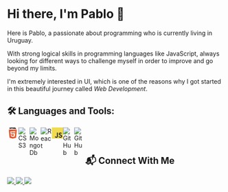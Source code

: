 # Hi there, I'm Pablo :wave:

Here is Pablo, a passionate about programming who is currently living in Uruguay.

With strong logical skills in programming languages like JavaScript, always looking for different ways to challenge myself in order to improve and go beyond my limits.

I'm extremely interested in UI, which is one of the reasons why I got started in this beautiful journey called *Web Development*.


## :hammer_and_wrench: Languages and Tools:


[<img align="left" alt="HTML5" width="26px" src="https://raw.githubusercontent.com/github/explore/80688e429a7d4ef2fca1e82350fe8e3517d3494d/topics/html/html.png" />][website]
[<img align="left" alt="CSS3" width="26px" src="https://user-images.githubusercontent.com/61896414/177214383-79574728-21d3-4131-a32e-ad44630fc665.svg" />][website]
[<img align="left" alt="MongoDb" width="26px" src="https://davidrengifo.files.wordpress.com/2017/09/mongodb-logo.png" />][website]
[<img align="left" alt="React" width="26px" src="https://cdn.iconscout.com/icon/free/png-256/react-3-1175109.png" />][website]
[<img align="left" alt="JavaScript" width="26px" src="https://raw.githubusercontent.com/github/explore/80688e429a7d4ef2fca1e82350fe8e3517d3494d/topics/javascript/javascript.png" />][website]
[<img align="left" alt="GitHub" width="26px" src="https://upload.wikimedia.org/wikipedia/commons/thumb/3/3f/Git_icon.svg/1024px-Git_icon.svg.png" />][website]
[<img align="left" alt="GitHub" width="26px" src="https://upload.wikimedia.org/wikipedia/commons/9/91/Electron_Software_Framework_Logo.svg" />][website]


<br/>
<br/>

## :mailbox_with_mail: Connect With Me
    
  <a href = "mailto:sebapena2002@gmail.com">
    <img src="https://img.shields.io/badge/Gmail-D14836?style=for-the-badge&logo=gmail&logoColor=white" target="_blank">
  </a>
  
   <a href="https://www.linkedin.com/in/pablo-pe%C3%B1a-15619420a/" target="_blank">
   <img src="https://img.shields.io/badge/LinkedIn-0077B5?style=for-the-badge&logo=linkedin&logoColor=white" target="_blank">
  </a> 
  
  <a href="https://www.instagram.com/sebastian_.pena/" target="_blank">
    <img src="https://img.shields.io/badge/Instagram-E4405F?style=for-the-badge&logo=instagram&logoColor=white" target="_blank">
  </a>

[website]: https://sebas-pena.github.io/portfolio/
[instagram]: https://www.instagram.com/sebastian_.pena/
[linkedin]: https://www.linkedin.com/in/pablo-pe%C3%B1a-15619420a/
<!--START_SECTION:waka-->
<!--END_SECTION:waka-->
